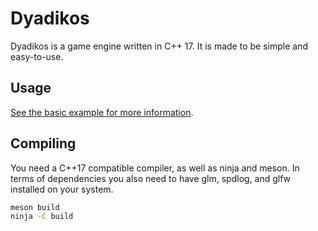 # Dyadikos

Dyadikos is a game engine written in C++ 17.
It is made to be simple and easy-to-use.

## Usage

[See the basic example for more information](src/main.cpp).

## Compiling

You need a C++17 compatible compiler, as well as ninja and meson. In terms of dependencies you also need to have glm, spdlog, and glfw installed on your system.

```sh
meson build
ninja -C build
```

